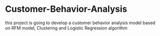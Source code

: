 # Customer-Behavior-Analysis
this project is going to develop a customer behavior analysis model based on RFM model, Clustering and Logistic Regression algorithm 
